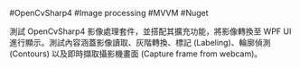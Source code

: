#OpenCvSharp4 #Image processing #MVVM #Nuget

測試 OpenCvSharp4 影像處理套件，並搭配其擴充功能，將影像轉換至 WPF UI 進行顯示。測試內容涵蓋影像讀取、灰階轉換、標記 (Labeling)、輪廓偵測 (Contours) 以及即時擷取攝影機畫面 (Capture frame from webcam)。